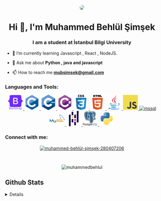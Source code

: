 <div align="center">
  <img src="https://github.com/MuhammedBehlul/MuhammedBehlul/assets/131232831/475e6476-4fa0-4987-a4a4-dc2a04448f7e" align="center" width="50%" style="border-radius: 30px;" />
</div>

<h1 align="center">Hi 👋, I'm Muhammed Behlül Şimşek</h1>
<h3 align="center">I am a student at İstanbul Bilgi University</h3>



- 🌱 I’m currently learning  Javascript , React , NodeJS.

- 💬 Ask me about **Python , java and javascript**

- 📫 How to reach me **mubsimsek@gmail.com**


<h3 align="left">Languages and Tools:</h3>
<p align="center"> <a href="https://getbootstrap.com" target="_blank" rel="noreferrer"> <img src="https://raw.githubusercontent.com/devicons/devicon/master/icons/bootstrap/bootstrap-plain-wordmark.svg" alt="bootstrap" width="50" height="50"/> </a> <a href="https://www.cprogramming.com/" target="_blank" rel="noreferrer"> <img src="https://raw.githubusercontent.com/devicons/devicon/master/icons/c/c-original.svg" alt="c" width="50" height="50"/> </a> <a href="https://www.w3schools.com/cpp/" target="_blank" rel="noreferrer"> <img src="https://raw.githubusercontent.com/devicons/devicon/master/icons/cplusplus/cplusplus-original.svg" alt="cplusplus" width="50" height="50"/> </a> <a href="https://www.w3schools.com/cs/" target="_blank" rel="noreferrer"> <img src="https://raw.githubusercontent.com/devicons/devicon/master/icons/csharp/csharp-original.svg" alt="csharp" width="50" height="50"/> </a> <a href="https://www.w3schools.com/css/" target="_blank" rel="noreferrer"> <img src="https://raw.githubusercontent.com/devicons/devicon/master/icons/css3/css3-original-wordmark.svg" alt="css3" width="50" height="50"/> </a> <a href="https://www.w3.org/html/" target="_blank" rel="noreferrer"> <img src="https://raw.githubusercontent.com/devicons/devicon/master/icons/html5/html5-original-wordmark.svg" alt="html5" width="50" height="50"/> </a> <a href="https://www.java.com" target="_blank" rel="noreferrer"> <img src="https://raw.githubusercontent.com/devicons/devicon/master/icons/java/java-original.svg" alt="java" width="50" height="50"/> </a> <a href="https://developer.mozilla.org/en-US/docs/Web/JavaScript" target="_blank" rel="noreferrer"> <img src="https://raw.githubusercontent.com/devicons/devicon/master/icons/javascript/javascript-original.svg" alt="javascript" width="50" height="50"/> </a> <a href="https://www.microsoft.com/en-us/sql-server" target="_blank" rel="noreferrer"> <img src="https://www.svgrepo.com/show/303229/microsoft-sql-server-logo.svg" alt="mssql" width="50" height="50"/> </a> <a href="https://www.mysql.com/" target="_blank" rel="noreferrer"> <img src="https://raw.githubusercontent.com/devicons/devicon/master/icons/mysql/mysql-original-wordmark.svg" alt="mysql" width="50" height="50"/> </a> <a href="https://pandas.pydata.org/" target="_blank" rel="noreferrer"> <img src="https://raw.githubusercontent.com/devicons/devicon/2ae2a900d2f041da66e950e4d48052658d850630/icons/pandas/pandas-original.svg" alt="pandas" width="50" height="50"/> </a> <a href="https://www.postgresql.org" target="_blank" rel="noreferrer"> <img src="https://raw.githubusercontent.com/devicons/devicon/master/icons/postgresql/postgresql-original-wordmark.svg" alt="postgresql" width="50" height="50"/> </a> <a href="https://www.python.org" target="_blank" rel="noreferrer"> <img src="https://raw.githubusercontent.com/devicons/devicon/master/icons/python/python-original.svg" alt="python" width="50" height="50"/> </a> </p>




<h3 align="left">Connect with me:</h3>
<p align="center">
<a href="https://linkedin.com/in/muhammed-behlül-şimşek-280407206" target="_blank"><img align="center" src="https://raw.githubusercontent.com/rahuldkjain/github-profile-readme-generator/master/src/images/icons/Social/linked-in-alt.svg" alt="muhammed-behlül-şimşek-280407206" height="30" width="40" /></a>
</p>


<br/>  

<p align="center"> <img src="https://komarev.com/ghpvc/?username=muhammedbehlul&label=Profile%20views&color=0e75b6&style=flat" alt="muhammedbehlul" /> </p>


## Github Stats  
<details>
<div align="center">
<p>
<img src="https://github-readme-stats.vercel.app/api?username=MuhammedBehlul&show_icons=true&count_private=true&hide_border=true" align="left" />
</p>
</div>
<div align="center">
<div align="center"><img src="https://github-readme-stats.vercel.app/api/top-langs/?username=MuhammedBehlul&hide_border=true&layout=compact" align="center" />
</p>
</div>
</details>
</div>  
<br/>  
